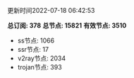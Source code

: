 更新时间2022-07-18 06:42:53

**总订阅: 378**
**总节点: 15821**
**有效节点: 3510**
- ss节点: 1066
- ssr节点: 17
- v2ray节点: 2034
- trojan节点: 393
